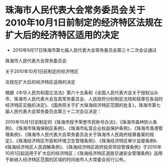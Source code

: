 # 珠海市人民代表大会常务委员会关于2010年10月1日前制定的经济特区法规在扩大后的经济特区适用的决定

- 2010年9月17日珠海市第七届人民代表大会常务委员会第三十二次会议通过

<!-- INFO END -->

珠海市人民代表大会常务委员会

关于2010年10月1日前制定的经济特区

法规在扩大后的经济特区适用的决定

根据《中华人民共和国立法法》第六十五条和《全国人民代表大会关于授权汕头市、珠海市人民代表大会及其常务委员会、人民政府分别制定法规和规章在各自的经济特区实施的决定》、《国务院关于扩大珠海经济特区范围的批复》，珠海市第七届人民代表大会常务委员会第三十二次会议决定：

2010年10月1日前制定的《珠海市授予荣誉市民称号办法》、《珠海市森林防火条例》、《珠海市珠海保税区条例》、《珠海市私营企业权益保护条例》、《珠海市渔港管理条例》、《珠海市人民代表大会常务委员会关于珠海市人民政府规章备案的规定》、《珠海经济特区市容和环境卫生管理条例》、《珠海经济特区审计监督条例》、《珠海经济特区人民调解条例》、《珠海经济特区政府投资项目管理条例》于2010年10月1日起适用于扩大后的经济特区；《珠海经济特区道路交通安全管理条例》适用于新纳入经济特区范围的区域的时间由市人大常委会另行公布。
